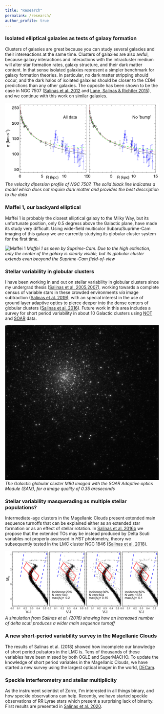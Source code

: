 ```yaml
---
title: "Research"
permalink: /research/
author_profile: true
---
```



### Isolated elliptical galaxies as tests of galaxy formation ###

Clusters of galaxies are great because you can study several galaxies and their intereactions at the same time. Clusters of galaxies are also awful, because galaxy interactions and interactions with the intracluster medium will alter star formation rates, galaxy structure, and their dark matter content. In that sense isolated galaxies represent a simpler benchmark for galaxy formation theories. In particular, no dark matter stripping should occur, and the dark halos of isolated galaxies should be closer to the CDM predictions than any other galaxies. The opposite has been shown to be the case in NGC 7507 ([Salinas et al. 2012](https://ui.adsabs.harvard.edu/abs/2012A%26A...538A..87S/abstract) and [Lane, Salinas & Richtler 2015](https://ui.adsabs.harvard.edu/abs/2015A%26A...574A..93L/abstract)), and we continue with this work on similar galaxies.

![N7507](../images/salinas12.png)
*The velocity dipersion profile of NGC 7507. The solid black line indicates a model which does not require dark matter and provides the best description to the data*
### Maffei 1, our backyard elliptical ###

Maffei 1 is probably the closest elliptical galaxy to the Milky Way, but its unfortunate position, only 0.5 degress above the Galactic plane, have made its study very difficult. Using wide-field multicolor Subaru/Suprime-Cam imaging of this galaxy we are currently studying its globular cluster system for the first time.

![Maffei 1](../images/maffei.png)
*Maffei 1 as seen by Suprime-Cam. Due to the high extinction, only the center of the galaxy is clearly visible, but its globular cluster extends even beoyond the Suprime-Cam field-of-view*


### Stellar variability in globular clusters

I have been working in and out on stellar variability in globular clusters since my undergrad thesis ([Salinas et al. 2005](https://ui.adsabs.harvard.edu/abs/2005IBVS.5640....1S/abstract),[2007](https://ui.adsabs.harvard.edu/abs/2007IBVS.5744....1S/abstract)), working towards a complete census of variable stars in these crowded environments *via* image subtraction ([Salinas et al. 2019](https://ui.adsabs.harvard.edu/abs/2019AJ....157...47S/abstract)), with an special interest in the use of ground layer adaptive optics to pierce deeper into the dense centers of globular clusters ([Salinas et al. 2016](https://ui.adsabs.harvard.edu/abs/2016AJ....152...55S/abstract)). Future work in this area includes a survey for short period variability in about 10 Galactic clusters using [NOT](http://www.not.iac.es/) and [SOAR](http://www.ctio.noao.edu/soar/) data.

![M80](../images/m80.jpg)
*The Galactic globular cluster M80 imaged with the SOAR Adaptive optics Module (SAM), for a image quality of 0.35 arcseconds*

### Stellar variability masquerading as multiple stellar populations?

Intermediate-age clusters in the Magellanic Clouds present extended main sequence turnoffs that can be explained either as an extended star formation or as an effect of stellar rotation. In [Salinas et al. 2016b](https://ui.adsabs.harvard.edu/abs/2016ApJ...832L..14S/abstract) we propose that the extended TOs may be instead produced by Delta Scuti variables not properly assessed in *HST* photometry, theory we subsequently tested in the LMC cluster NGC 1846 ([Salinas et al. 2018](https://ui.adsabs.harvard.edu/abs/2018AJ....155..183S/abstract)).

![Salinas+16](../images/salinas16.png)
*A simulation from Salinas et al. (2016) showing how an increased number of delta scuti produces a wider main sequence turnoff*

### A new short-period variability survey in the Magellanic Clouds ###

The results of Salinas et al. (2018) showed how incomplete our knowledge of short period pulsators in the LMC is. Tens of thousands of these variables have been missed by both OGLE and SuperMACHO. To update the knowledge of short period variables in the Magellanic Clouds, we have started a new survey using the largest optical imager in the world, [DECam](http://www.ctio.noao.edu/noao/node/1033).

### Speckle interferometry and stellar multiplicity ###

As the instrument scientist of Zorro, I'm interested in all things binary, and how speckle observations can help. Recently, we have started speckle observations of RR Lyrae stars which present a surprising lack of binarity. First results are presented in [Salinas et al. 2020](https://iopscience.iop.org/article/10.3847/2515-5172/abb022).
